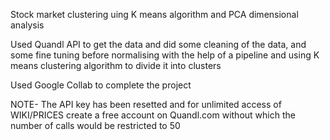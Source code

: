 Stock market clustering uing K means algorithm and PCA dimensional analysis

Used Quandl API to get the data and did some cleaning of the data, and some fine tuning before normalising with the help of a pipeline and using K means clustering algorithm to divide it into clusters

Used Google Collab to complete the project

NOTE- The API key has been resetted and for unlimited access of WIKI/PRICES create a free account on Quandl.com without which the number of calls would be restricted to 50
